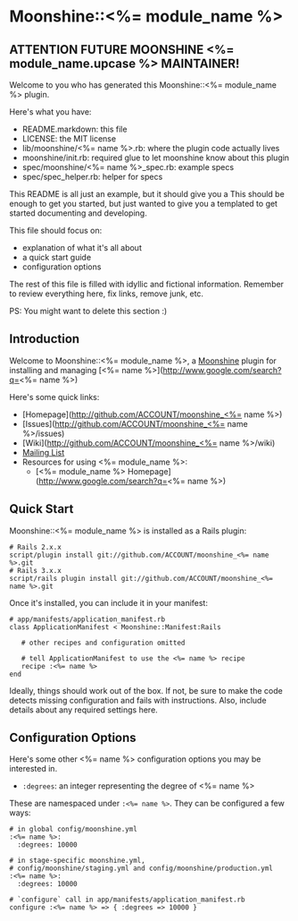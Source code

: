 # Moonshine::<%= module_name %>

## ATTENTION FUTURE MOONSHINE <%= module_name.upcase %> MAINTAINER!

Welcome to you who has generated this Moonshine::<%= module_name %> plugin.

Here's what you have:

 * README.markdown: this file
 * LICENSE: the MIT license
 * lib/moonshine/<%= name %>.rb: where the plugin code actually lives
 * moonshine/init.rb: required glue to let moonshine know about this plugin
 * spec/moonshine/<%= name %>_spec.rb: example specs
 * spec/spec_helper.rb: helper for specs

This README is all just an example, but it should give you a This should be enough to get you started, but just wanted to give you a templated to get started documenting and developing.

This file should focus on:

 * explanation of what it's all about
 * a quick start guide
 * configuration options

The rest of this file is filled with idyllic and fictional information. Remember to review everything here, fix links, remove junk, etc.

PS: You might want to delete this section :)

## Introduction

Welcome to Moonshine::<%= module_name %>, a [Moonshine](http://github.com/railsmachine/moonshine) plugin for installing and managing [<%= name %>](http://www.google.com/search?q=<%= name %>)

Here's some quick links:

 * [Homepage](http://github.com/ACCOUNT/moonshine_<%= name %>)
 * [Issues](http://github.com/ACCOUNT/moonshine_<%= name %>/issues)
 * [Wiki](http://github.com/ACCOUNT/moonshine_<%= name %>/wiki)
 * [Mailing List](http://groups.google.com)
 * Resources for using <%= module_name %>:
   * [<%= module_name %> Homepage](http://www.google.com/search?q=<%= name %>)

## Quick Start

Moonshine::<%= module_name %> is installed as a Rails plugin:

    # Rails 2.x.x
    script/plugin install git://github.com/ACCOUNT/moonshine_<%= name %>.git
    # Rails 3.x.x
    script/rails plugin install git://github.com/ACCOUNT/moonshine_<%= name %>.git

Once it's installed, you can include it in your manifest:

    # app/manifests/application_manifest.rb
    class ApplicationManifest < Moonshine::Manifest:Rails

       # other recipes and configuration omitted

       # tell ApplicationManifest to use the <%= name %> recipe
       recipe :<%= name %>
    end

Ideally, things should work out of the box. If not, be sure to make the code detects missing configuration and fails with instructions. Also, include details about any required settings here.

## Configuration Options

Here's some other <%= name %> configuration options you may be interested in.

 * `:degrees`: an integer representing the degree of <%= name %>

These are namespaced under `:<%= name %>`. They can be configured a few ways:

    # in global config/moonshine.yml
    :<%= name %>:
      :degrees: 10000

    # in stage-specific moonshine.yml,
    # config/moonshine/staging.yml and config/moonshine/production.yml
    :<%= name %>:
      :degrees: 10000

    # `configure` call in app/manifests/application_manifest.rb
    configure :<%= name %> => { :degrees => 10000 }
